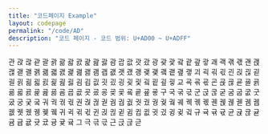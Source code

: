 ```yaml
---
title: "코드페이지 Example"
layout: codepage
permalink: "/code/AD"
description: "코드 페이지 - 코드 범위: U+AD00 ~ U+ADFF"
---
```


<span class="character">관</span>
<span class="character">괁</span>
<span class="character">괂</span>
<span class="character">괃</span>
<span class="character">괄</span>
<span class="character">괅</span>
<span class="character">괆</span>
<span class="character">괇</span>
<span class="character">괈</span>
<span class="character">괉</span>
<span class="character">괊</span>
<span class="character">괋</span>
<span class="character">괌</span>
<span class="character">괍</span>
<span class="character">괎</span>
<span class="character">괏</span>
<span class="character">괐</span>
<span class="character">광</span>
<span class="character">괒</span>
<span class="character">괓</span>
<span class="character">괔</span>
<span class="character">괕</span>
<span class="character">괖</span>
<span class="character">괗</span>
<span class="character">괘</span>
<span class="character">괙</span>
<span class="character">괚</span>
<span class="character">괛</span>
<span class="character">괜</span>
<span class="character">괝</span>
<span class="character">괞</span>
<span class="character">괟</span>
<span class="character">괠</span>
<span class="character">괡</span>
<span class="character">괢</span>
<span class="character">괣</span>
<span class="character">괤</span>
<span class="character">괥</span>
<span class="character">괦</span>
<span class="character">괧</span>
<span class="character">괨</span>
<span class="character">괩</span>
<span class="character">괪</span>
<span class="character">괫</span>
<span class="character">괬</span>
<span class="character">괭</span>
<span class="character">괮</span>
<span class="character">괯</span>
<span class="character">괰</span>
<span class="character">괱</span>
<span class="character">괲</span>
<span class="character">괳</span>
<span class="character">괴</span>
<span class="character">괵</span>
<span class="character">괶</span>
<span class="character">괷</span>
<span class="character">괸</span>
<span class="character">괹</span>
<span class="character">괺</span>
<span class="character">괻</span>
<span class="character">괼</span>
<span class="character">괽</span>
<span class="character">괾</span>
<span class="character">괿</span>
<span class="character">굀</span>
<span class="character">굁</span>
<span class="character">굂</span>
<span class="character">굃</span>
<span class="character">굄</span>
<span class="character">굅</span>
<span class="character">굆</span>
<span class="character">굇</span>
<span class="character">굈</span>
<span class="character">굉</span>
<span class="character">굊</span>
<span class="character">굋</span>
<span class="character">굌</span>
<span class="character">굍</span>
<span class="character">굎</span>
<span class="character">굏</span>
<span class="character">교</span>
<span class="character">굑</span>
<span class="character">굒</span>
<span class="character">굓</span>
<span class="character">굔</span>
<span class="character">굕</span>
<span class="character">굖</span>
<span class="character">굗</span>
<span class="character">굘</span>
<span class="character">굙</span>
<span class="character">굚</span>
<span class="character">굛</span>
<span class="character">굜</span>
<span class="character">굝</span>
<span class="character">굞</span>
<span class="character">굟</span>
<span class="character">굠</span>
<span class="character">굡</span>
<span class="character">굢</span>
<span class="character">굣</span>
<span class="character">굤</span>
<span class="character">굥</span>
<span class="character">굦</span>
<span class="character">굧</span>
<span class="character">굨</span>
<span class="character">굩</span>
<span class="character">굪</span>
<span class="character">굫</span>
<span class="character">구</span>
<span class="character">국</span>
<span class="character">굮</span>
<span class="character">굯</span>
<span class="character">군</span>
<span class="character">굱</span>
<span class="character">굲</span>
<span class="character">굳</span>
<span class="code tofu"></span>
<span class="code tofu"></span>
<span class="code tofu"></span>
<span class="code tofu"></span>
<span class="code tofu"></span>
<span class="code tofu"></span>
<span class="code tofu"></span>
<span class="code tofu"></span>
<span class="character">굼</span>
<span class="character">굽</span>
<span class="character">굾</span>
<span class="character">굿</span>
<span class="character">궀</span>
<span class="character">궁</span>
<span class="character">궂</span>
<span class="code tofu"></span>
<span class="character">궄</span>
<span class="code tofu"></span>
<span class="code tofu"></span>
<span class="code tofu"></span>
<span class="character">궈</span>
<span class="character">궉</span>
<span class="character">궊</span>
<span class="character">궋</span>
<span class="character">권</span>
<span class="character">궍</span>
<span class="character">궎</span>
<span class="character">궏</span>
<span class="code tofu"></span>
<span class="code tofu"></span>
<span class="code tofu"></span>
<span class="code tofu"></span>
<span class="code tofu"></span>
<span class="code tofu"></span>
<span class="code tofu"></span>
<span class="code tofu"></span>
<span class="character">궘</span>
<span class="character">궙</span>
<span class="character">궚</span>
<span class="character">궛</span>
<span class="character">궜</span>
<span class="character">궝</span>
<span class="character">궞</span>
<span class="code tofu"></span>
<span class="character">궠</span>
<span class="code tofu"></span>
<span class="code tofu"></span>
<span class="code tofu"></span>
<span class="character">궤</span>
<span class="character">궥</span>
<span class="character">궦</span>
<span class="character">궧</span>
<span class="character">궨</span>
<span class="character">궩</span>
<span class="character">궪</span>
<span class="character">궫</span>
<span class="code tofu"></span>
<span class="code tofu"></span>
<span class="code tofu"></span>
<span class="code tofu"></span>
<span class="code tofu"></span>
<span class="code tofu"></span>
<span class="code tofu"></span>
<span class="code tofu"></span>
<span class="character">궴</span>
<span class="character">궵</span>
<span class="character">궶</span>
<span class="character">궷</span>
<span class="character">궸</span>
<span class="character">궹</span>
<span class="character">궺</span>
<span class="code tofu"></span>
<span class="character">궼</span>
<span class="code tofu"></span>
<span class="code tofu"></span>
<span class="code tofu"></span>
<span class="character">귀</span>
<span class="character">귁</span>
<span class="character">귂</span>
<span class="character">귃</span>
<span class="character">귄</span>
<span class="character">귅</span>
<span class="character">귆</span>
<span class="character">귇</span>
<span class="code tofu"></span>
<span class="code tofu"></span>
<span class="code tofu"></span>
<span class="code tofu"></span>
<span class="code tofu"></span>
<span class="code tofu"></span>
<span class="code tofu"></span>
<span class="code tofu"></span>
<span class="character">귐</span>
<span class="character">귑</span>
<span class="character">귒</span>
<span class="character">귓</span>
<span class="character">귔</span>
<span class="character">귕</span>
<span class="character">귖</span>
<span class="code tofu"></span>
<span class="character">귘</span>
<span class="code tofu"></span>
<span class="code tofu"></span>
<span class="code tofu"></span>
<span class="character">규</span>
<span class="character">귝</span>
<span class="character">귞</span>
<span class="character">귟</span>
<span class="character">균</span>
<span class="character">귡</span>
<span class="character">귢</span>
<span class="character">귣</span>
<span class="code tofu"></span>
<span class="code tofu"></span>
<span class="code tofu"></span>
<span class="code tofu"></span>
<span class="code tofu"></span>
<span class="code tofu"></span>
<span class="code tofu"></span>
<span class="code tofu"></span>
<span class="character">귬</span>
<span class="character">귭</span>
<span class="character">귮</span>
<span class="character">귯</span>
<span class="character">귰</span>
<span class="character">귱</span>
<span class="character">귲</span>
<span class="code tofu"></span>
<span class="character">귴</span>
<span class="code tofu"></span>
<span class="code tofu"></span>
<span class="code tofu"></span>
<span class="character">그</span>
<span class="character">극</span>
<span class="character">귺</span>
<span class="character">귻</span>
<span class="character">근</span>
<span class="character">귽</span>
<span class="character">귾</span>
<span class="character">귿</span>